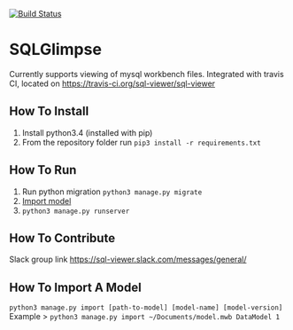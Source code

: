 [![Build Status](https://travis-ci.org/sql-viewer/SQLGlimpse.svg?branch=master)](https://travis-ci.org/sql-viewer/SQLGlimpse)

# SQLGlimpse

Currently supports viewing of mysql workbench files. 
Integrated with travis CI, located on https://travis-ci.org/sql-viewer/sql-viewer

## How To Install

1. Install python3.4 (installed with pip)
2. From the repository folder run `pip3 install -r requirements.txt`

## How To Run

1. Run python migration `python3 manage.py migrate`
2. [Import model](#how-to-import-a-model)
3. `python3 manage.py runserver`

## How To Contribute

Slack group link https://sql-viewer.slack.com/messages/general/


## How To Import A Model
`python3 manage.py import [path-to-model] [model-name] [model-version]`
Example > `python3 manage.py import ~/Documents/model.mwb DataModel 1`
